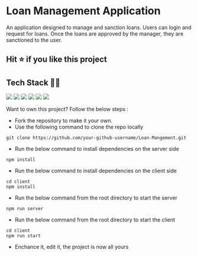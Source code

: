 # Loan Management Application

An application designed to manage and sanction loans. Users can login and request for loans. Once the loans are approved by the manager, they are sanctioned to the user.

## Hit ⭐ if you like this project

<h2 id='tech-stack'> Tech Stack 👨‍💻</h2>

<img src="https://img.shields.io/badge/HTML5-E34F26?style=for-the-badge&logo=html5&logoColor=white"> <img src="https://img.shields.io/badge/Sass-CC6699?style=for-the-badge&logo=sass&logoColor=white"> <img src="https://img.shields.io/badge/JavaScript-F7DF1E?style=for-the-badge&logo=javascript&logoColor=black"> <img src="https://img.shields.io/badge/Node.js-43853D?style=for-the-badge&logo=node.js&logoColor=white"> <img src="https://img.shields.io/badge/MongoDB-4EA94B?style=for-the-badge&logo=mongodb&logoColor=white">
<img src="https://img.shields.io/badge/React-20232A?style=for-the-badge&logo=react&logoColor=61DAFB">


Want to own this project? Follow the below steps : 

- Fork the repository to make it your own.
- Use the following command to clone the repo locally
```
git clone https://github.com/your-github-username/Loan-Mangement.git
```
- Run the below command to install dependencies on the server side
```
npm install
```
- Run the below command to install dependencies on the client side
```
cd client
npm install
```
- Run the below command from the root directory to start the server
```
npm run server
```
- Run the below command from the root directory to start the client
```
cd client
npm run start
```
- Enchance it, edit it, the project is now all yours

